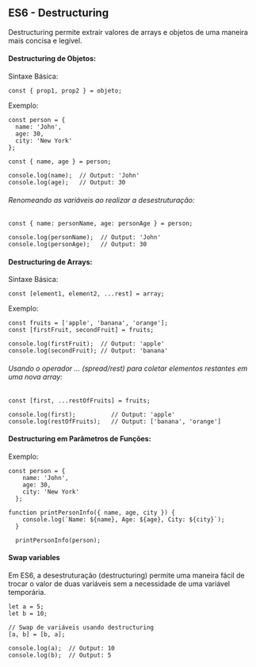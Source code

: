 ## ES6 - Destructuring
Destructuring permite extrair valores de arrays e objetos de uma maneira mais concisa e legível.

#### Destructuring de Objetos:
Sintaxe Básica:
```
const { prop1, prop2 } = objeto;
```
Exemplo:
```
const person = {
  name: 'John',
  age: 30,
  city: 'New York'
};

const { name, age } = person;

console.log(name);  // Output: 'John'
console.log(age);   // Output: 30
```

###### Renomeando as variáveis ao realizar a desestruturação:
```
const { name: personName, age: personAge } = person;

console.log(personName);  // Output: 'John'
console.log(personAge);   // Output: 30
```

#### Destructuring de Arrays:
Sintaxe Básica:
```
const [element1, element2, ...rest] = array;
```
Exemplo:
```
const fruits = ['apple', 'banana', 'orange'];
const [firstFruit, secondFruit] = fruits;

console.log(firstFruit);  // Output: 'apple'
console.log(secondFruit); // Output: 'banana'
```
 
###### Usando o operador ... (spread/rest) para coletar elementos restantes em uma nova array:
```
const [first, ...restOfFruits] = fruits;

console.log(first);          // Output: 'apple'
console.log(restOfFruits);   // Output: ['banana', 'orange']
```

#### Destructuring em Parâmetros de Funções:

Exemplo:
```
const person = {
    name: 'John',
    age: 30,
    city: 'New York'
  };

function printPersonInfo({ name, age, city }) {
    console.log(`Name: ${name}, Age: ${age}, City: ${city}`);
  }
  
  printPersonInfo(person);
```

#### Swap variables
Em ES6, a desestruturação (destructuring) permite uma maneira fácil de trocar o valor de duas variáveis sem a necessidade de uma variável temporária.
```
let a = 5;
let b = 10;

// Swap de variáveis usando destructuring
[a, b] = [b, a];

console.log(a);  // Output: 10
console.log(b);  // Output: 5
```